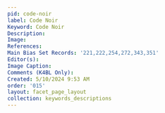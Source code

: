 ```yaml
---
pid: code-noir
label: Code Noir
Keyword: Code Noir
Description: 
Image: 
References: 
Main Bias Set Records: '221,222,254,272,343,351'
Editor(s): 
Image Caption: 
Comments (K4BL Only): 
Created: 5/10/2024 9:53 AM
order: '015'
layout: facet_page_layout
collection: keywords_descriptions
---
```

